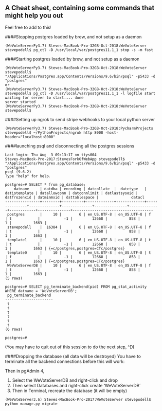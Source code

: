 ## A Cheat sheet, containing some commands that might help you out
Feel free to add to this!

####Stopping postgres loaded by brew, and not setup as a daemon
```
(WeVoteServerPy3.7) Steves-MacBook-Pro-32GB-Oct-2018:WeVoteServer stevepodell$ pg_ctl -D /usr/local/var/postgres11.1_1 stop -s -m fast
```

####Starting postgres loaded by brew, and not setup as a daemon
```
(WeVoteServerPy3.7) Steves-MacBook-Pro-32GB-Oct-2018:WeVoteServer stevepodell$ "/Applications/Postgres.app/Contents/Versions/9.6/bin/psql" -p5433 -d "postgres"
or
(WeVoteServerPy3.7) Steves-MacBook-Pro-32GB-Oct-2018:WeVoteServer stevepodell$ pg_ctl -D /usr/local/var/postgres11.1_1 -l logfile start
waiting for server to start.... done
server started
(WeVoteServerPy3.7) Steves-MacBook-Pro-32GB-Oct-2018:WeVoteServer stevepodell$ 
```
####Setting up ngrok to send stripe webhooks to your local python server
```
(WeVoteServerPy3.7) Steves-MacBook-Pro-32GB-Oct-2018:PycharmProjects stevepodell$ ~/PythonProjects/ngrok http 8000 -host-header="localhost:8000"

```

####launching psql and disconnecting all the postgres sessions
```
Last login: Thu Aug  3 09:13:17 on ttys004
Steves-MacBook-Pro-2017:StevesForkOfWebApp stevepodell$ "/Applications/Postgres.app/Contents/Versions/9.6/bin/psql" -p5433 -d "postgres"
psql (9.6.2)
Type "help" for help.

postgres=# SELECT * from pg_database;
    datname     | datdba | encoding | datcollate  |  datctype   | datistemplate | datallowconn | datconnlimit | datlastsysoid | datfrozenxid | datminmxid | dattablespace |               datacl                
----------------+--------+----------+-------------+-------------+---------------+--------------+--------------+---------------+--------------+------------+---------------+-------------------------------------
 postgres       |     10 |        6 | en_US.UTF-8 | en_US.UTF-8 | f             | t            |           -1 |         12668 |          858 |          1 |          1663 | 
 stevepodell    |  16384 |        6 | en_US.UTF-8 | en_US.UTF-8 | f             | t            |           -1 |         12668 |          858 |          1 |          1663 | 
 template1      |     10 |        6 | en_US.UTF-8 | en_US.UTF-8 | t             | t            |           -1 |         12668 |          858 |          1 |          1663 | {=c/postgres,postgres=CTc/postgres}
 template0      |     10 |        6 | en_US.UTF-8 | en_US.UTF-8 | t             | f            |           -1 |         12668 |          858 |          1 |          1663 | {=c/postgres,postgres=CTc/postgres}
 WeVoteServerDB |     10 |        6 | en_US.UTF-8 | en_US.UTF-8 | f             | t            |           -1 |         12668 |          858 |          1 |          1663 | 
(5 rows)

postgres=# SELECT pg_terminate_backend(pid) FROM pg_stat_activity WHERE datname = 'WeVoteServerDB';
 pg_terminate_backend 
----------------------
 t
 t
 t
 t
 t
 t
(6 rows)

postgres=#
```
(You may have to quit out of this session to do the next step, ^D)

####Dropping the database (all data will be destroyed)
You have to terminate all the backend connections before this will work:

Then in pgAdmin 4,
1) Select the WeVoteServerDB and right-click and drop
2) Then select Databases and right-click create ‘WeVoteServerDB’
3) Then in Terminal, recreate the database (it will be empty)
```
(WeVoteServer3.6) Steves-MacBook-Pro-2017:WeVoteServer stevepodell$ python manage.py migrate
```

